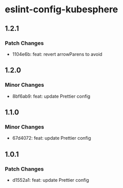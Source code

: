 # eslint-config-kubesphere

## 1.2.1

### Patch Changes

- 1104e6b: feat: revert arrowParens to avoid

## 1.2.0

### Minor Changes

- 8bf6ab9: feat: update Prettier config

## 1.1.0

### Minor Changes

- 67d4072: feat: update Prettier config

## 1.0.1

### Patch Changes

- d1552a1: feat: update Prettier config

